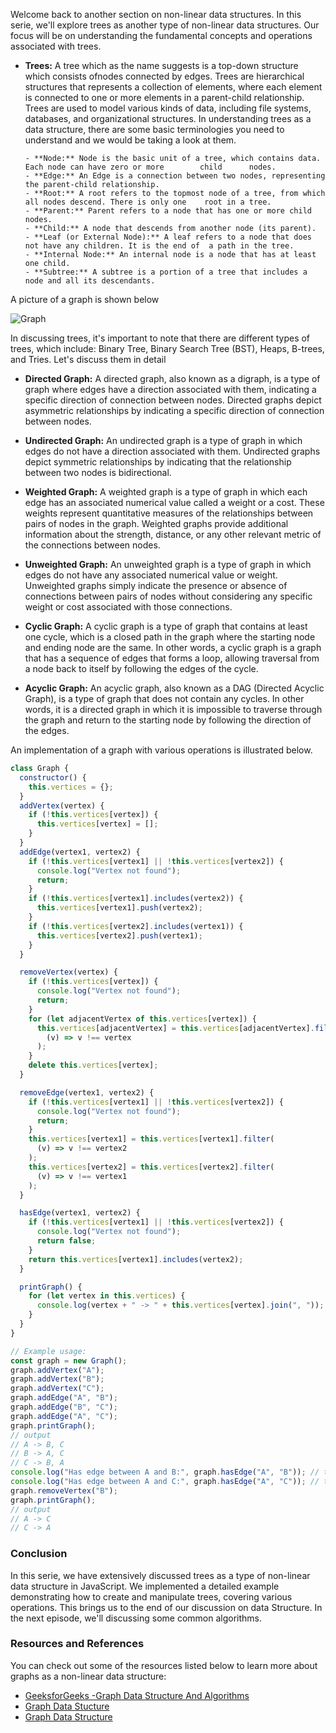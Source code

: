 Welcome back to another section on non-linear data structures. In this serie, we'll explore trees as another type of non-linear data structures. Our focus will be on understanding the fundamental concepts and operations associated with trees.

- **Trees:** A tree which as the name suggests is a top-down structure which consists ofnodes connected by edges. Trees are hierarchical structures that represents a collection of elements, where each element is connected to one or more elements in a parent-child relationship. Trees are used to model various kinds of data, including file systems, databases, and organizational structures. In understanding trees as a data structure, there are some basic terminologies you need to understand and we would be taking a look at them.

      - **Node:** Node is the basic unit of a tree, which contains data. Each node can have zero or more        child      nodes.
      - **Edge:** An Edge is a connection between two nodes, representing the parent-child relationship.
      - **Root:** A root refers to the topmost node of a tree, from which all nodes descend. There is only one    root in a tree.
      - **Parent:** Parent refers to a node that has one or more child nodes.
      - **Child:** A node that descends from another node (its parent).
      - **Leaf (or External Node):** A leaf refers to a node that does not have any children. It is the end of  a path in the tree.
      - **Internal Node:** An internal node is a node that has at least one child.
      - **Subtree:** A subtree is a portion of a tree that includes a node and all its descendants.

A picture of a graph is shown below

![Graph](https://dev-to-uploads.s3.amazonaws.com/uploads/articles/us3hs9ej4d2i4t33ulbo.jpg)

In discussing trees, it's important to note that there are different types of trees, which include: Binary Tree, Binary Search Tree (BST), Heaps, B-trees, and Tries. Let's discuss them in detail

- **Directed Graph:** A directed graph, also known as a digraph, is a type of graph where edges have a direction associated with them, indicating a specific direction of connection between nodes. Directed graphs depict asymmetric relationships by indicating a specific direction of connection between nodes.

- **Undirected Graph:** An undirected graph is a type of graph in which edges do not have a direction associated with them. Undirected graphs depict symmetric relationships by indicating that the relationship between two nodes is bidirectional.

- **Weighted Graph:** A weighted graph is a type of graph in which each edge has an associated numerical value called a weight or a cost. These weights represent quantitative measures of the relationships between pairs of nodes in the graph. Weighted graphs provide additional information about the strength, distance, or any other relevant metric of the connections between nodes.

- **Unweighted Graph:** An unweighted graph is a type of graph in which edges do not have any associated numerical value or weight. Unweighted graphs simply indicate the presence or absence of connections between pairs of nodes without considering any specific weight or cost associated with those connections.

- **Cyclic Graph:** A cyclic graph is a type of graph that contains at least one cycle, which is a closed path in the graph where the starting node and ending node are the same. In other words, a cyclic graph is a graph that has a sequence of edges that forms a loop, allowing traversal from a node back to itself by following the edges of the cycle.

- **Acyclic Graph:** An acyclic graph, also known as a DAG (Directed Acyclic Graph), is a type of graph that does not contain any cycles. In other words, it is a directed graph in which it is impossible to traverse through the graph and return to the starting node by following the direction of the edges.

An implementation of a graph with various operations is illustrated below.

```js
class Graph {
  constructor() {
    this.vertices = {};
  }
  addVertex(vertex) {
    if (!this.vertices[vertex]) {
      this.vertices[vertex] = [];
    }
  }
  addEdge(vertex1, vertex2) {
    if (!this.vertices[vertex1] || !this.vertices[vertex2]) {
      console.log("Vertex not found");
      return;
    }
    if (!this.vertices[vertex1].includes(vertex2)) {
      this.vertices[vertex1].push(vertex2);
    }
    if (!this.vertices[vertex2].includes(vertex1)) {
      this.vertices[vertex2].push(vertex1);
    }
  }

  removeVertex(vertex) {
    if (!this.vertices[vertex]) {
      console.log("Vertex not found");
      return;
    }
    for (let adjacentVertex of this.vertices[vertex]) {
      this.vertices[adjacentVertex] = this.vertices[adjacentVertex].filter(
        (v) => v !== vertex
      );
    }
    delete this.vertices[vertex];
  }

  removeEdge(vertex1, vertex2) {
    if (!this.vertices[vertex1] || !this.vertices[vertex2]) {
      console.log("Vertex not found");
      return;
    }
    this.vertices[vertex1] = this.vertices[vertex1].filter(
      (v) => v !== vertex2
    );
    this.vertices[vertex2] = this.vertices[vertex2].filter(
      (v) => v !== vertex1
    );
  }

  hasEdge(vertex1, vertex2) {
    if (!this.vertices[vertex1] || !this.vertices[vertex2]) {
      console.log("Vertex not found");
      return false;
    }
    return this.vertices[vertex1].includes(vertex2);
  }

  printGraph() {
    for (let vertex in this.vertices) {
      console.log(vertex + " -> " + this.vertices[vertex].join(", "));
    }
  }
}

// Example usage:
const graph = new Graph();
graph.addVertex("A");
graph.addVertex("B");
graph.addVertex("C");
graph.addEdge("A", "B");
graph.addEdge("B", "C");
graph.addEdge("A", "C");
graph.printGraph();
// output
// A -> B, C
// B -> A, C
// C -> B, A
console.log("Has edge between A and B:", graph.hasEdge("A", "B")); // true ;
console.log("Has edge between A and C:", graph.hasEdge("A", "C")); // true;
graph.removeVertex("B");
graph.printGraph();
// output
// A -> C
// C -> A
```

### Conclusion

In this serie, we have extensively discussed trees as a type of non-linear data structure in JavaScript. We implemented a detailed example demonstrating how to create and manipulate trees, covering various operations. This brings us to the end of our discussion on data Structure. In the next episode, we'll discussing some common algorithms.

### Resources and References

You can check out some of the resources listed below to learn more about graphs as a non-linear data structure:

- [GeeksforGeeks -Graph Data Structure And Algorithms](https://www.geeksforgeeks.org/graph-data-structure-and-algorithms/)
- [Graph Data Stucture](https://www.programiz.com/dsa/graph)
- [Graph Data Structure](https://www.tutorialspoint.com/data_structures_algorithms/graph_data_structure.htm)
